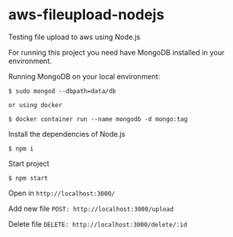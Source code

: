 # aws-fileupload-nodejs

Testing file upload to aws using Node.js


For running this project you need have MongoDB installed in your environment.

Running MongoDB on your local environment:

```
$ sudo mongod --dbpath=data/db

or using docker

$ docker container run --name mongodb -d mongo:tag

```

Install the dependencies of Node.js

```
$ npm i
```

Start project
```
$ npm start
```

Open in
`http://localhost:3000/`

Add new file
`POST: http://localhost:3000/upload`

Delete file
`DELETE: http://localhost:3000/delete/:id`
